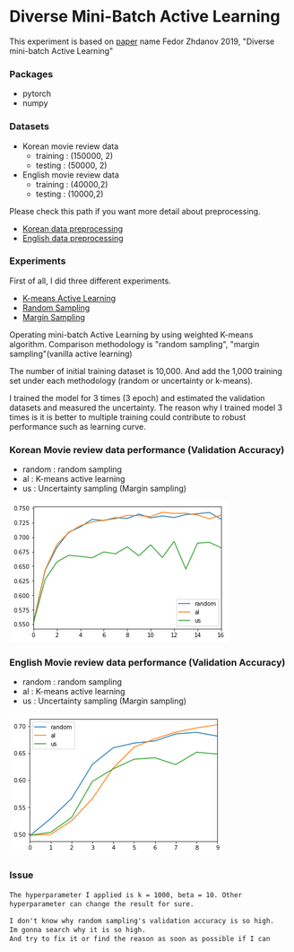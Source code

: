 # Diverse Mini-Batch Active Learning

This experiment is based on [paper](https://arxiv.org/pdf/1901.05954.pdf) name Fedor Zhdanov 2019, "Diverse mini-batch Active Learning"

### Packages
- pytorch
- numpy

### Datasets

- Korean movie review data
  - training : (150000, 2)
  - testing : (50000, 2)
- English movie review data
  - training : (40000,2)
  - testing : (10000,2)

Please check this path if you want more detail about preprocessing.
- [Korean data preprocessing](https://github.com/hskimim/active-learning-tutorial/blob/master/Diverse_minibatch_Active_Learning/Korean_MR_Preprocessing.ipynb)
- [English data preprocessing](https://github.com/hskimim/active-learning-tutorial/blob/master/Diverse_minibatch_Active_Learning/English_MV_Preprocessing.ipynb)


### Experiments

First of all, I did three different experiments.
- [K-means Active Learning](https://github.com/hskimim/active-learning-tutorial/blob/master/Diverse_minibatch_Active_Learning/k%3D1000%2Cbeta%3D10.ipynb)
- [Random Sampling](https://github.com/hskimim/active-learning-tutorial/blob/master/Diverse_minibatch_Active_Learning/random_sampling.ipynb)
- [Margin Sampling](https://github.com/hskimim/active-learning-tutorial/blob/master/Diverse_minibatch_Active_Learning/margin_sampling.ipynb)

Operating mini-batch Active Learning by using weighted K-means algorithm. Comparison methodology is "random sampling", "margin sampling"(vanilla active learning)

The number of initial training dataset is 10,000. And add the 1,000 training set under each methodology (random or uncertainty or k-means).

I trained the model for 3 times (3 epoch) and estimated the validation datasets and measured the uncertainty. The reason why I trained model 3 times is it is better to multiple training could contribute to robust performance such as learning curve.

### Korean Movie review data performance (Validation Accuracy)
- random : random sampling
- al : K-means active learning
- us : Uncertainty sampling (Margin sampling)

<img src = "assets/markdown-img-paste-20190612180042494.png">

### English Movie review data performance (Validation Accuracy)
- random : random sampling
- al : K-means active learning
- us : Uncertainty sampling (Margin sampling)

<img src = "assets/markdown-img-paste-20190612180309286.png">

### Issue
```
The hyperparameter I applied is k = 1000, beta = 10. Other hyperparameter can change the result for sure.   
```
```
I don't know why random sampling's validation accuracy is so high.
Im gonna search why it is so high.
And try to fix it or find the reason as soon as possible if I can
```
